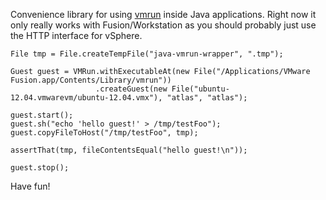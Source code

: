 Convenience library for using [vmrun](http://www.vmware.com/pdf/vix160_vmrun_command.pdf) inside Java applications. Right now it only really works with Fusion/Workstation as you should probably just use the HTTP interface for vSphere.

    File tmp = File.createTempFile("java-vmrun-wrapper", ".tmp");

    Guest guest = VMRun.withExecutableAt(new File("/Applications/VMware Fusion.app/Contents/Library/vmrun"))
                       .createGuest(new File("ubuntu-12.04.vmwarevm/ubuntu-12.04.vmx"), "atlas", "atlas");

    guest.start();
    guest.sh("echo 'hello guest!' > /tmp/testFoo");
    guest.copyFileToHost("/tmp/testFoo", tmp);

    assertThat(tmp, fileContentsEqual("hello guest!\n"));

    guest.stop();

Have fun!